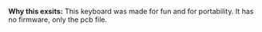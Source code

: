 
**Why this exsits:**
This keyboard was made for fun and for portability. It has no firmware, only the pcb file.
